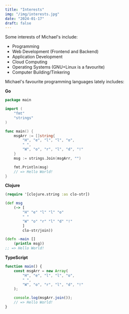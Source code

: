```yaml
---
title: "Interests"
img: "/img/interests.jpg"
date: "2024-01-17"
draft: false
---
```


Some interests of Michael's include:

- Programming 
- Web Development (Frontend and Backend)
- Application Development
- Cloud Computing
- Operating Systems (GNU+Linux is a favourite)
- Computer Building/Tinkering

Michael's favourite programming languages lately includes:

**Go**

```go
package main

import (
	"fmt"
	"strings"
)

func main() {
    msgArr := []string{
        "H", "e", "l", "l", "o", 
        " ", 
        "W", "o", "r", "l", "d", "!"
    }
	msg := strings.Join(msgArr, "")

	fmt.Println(msg)
    // => Hello World!
}
```

**Clojure**

```clojure
(require '[clojure.string :as clo-str])

(def msg 
    (-> [
        "H" "e" "l" "l" "o" 
        " " 
        "W" "o" "r" "l" "d" "!"
        ]
        clo-str/join))

(defn -main []
    (println msg))
;; => Hello World!
```

**TypeScript**

```typescript
function main() {
    const msgArr = new Array(
        "H", "e", "l", "l", "o", 
        " ", 
        "W", "o", "r", "l", "d", "!"
    );

    console.log(msgArr.join());
    // => Hello World!
}
```
